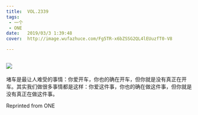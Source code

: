 ```yaml
---
title:	VOL.2339
tags:
 - 一个
 - ONE
date:	2019/03/3 1:39:48
cover:	http://image.wufazhuce.com/Fg5TR-x6bZSSG2QL4lEUuzfT0-V8

---
```

![](http://image.wufazhuce.com/Fg5TR-x6bZSSG2QL4lEUuzfT0-V8)
---

堵车是最让人难受的事情：你爱开车，你也的确在开车，但你就是没有真正在开车。其实我们做很多事情都是这样：你爱这件事，你也的确在做这件事，但你就是没有真正在做这件事。
 
Reprinted from ONE
